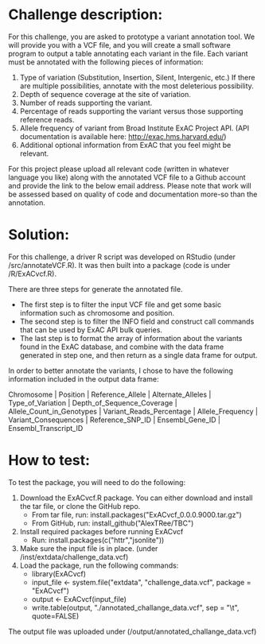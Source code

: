 # Challenge description:

For this challenge, you are asked to prototype a variant annotation tool. We will provide you with a VCF file, and you will create a small software program to output a table annotating each variant in the file. Each variant must be annotated with the following pieces of information:

1. Type of variation (Substitution, Insertion, Silent, Intergenic, etc.) If there are multiple possibilities, annotate with the most deleterious possibility.
2. Depth of sequence coverage at the site of variation.
3. Number of reads supporting the variant.
4. Percentage of reads supporting the variant versus those supporting reference reads.
5. Allele frequency of variant from Broad Institute ExAC Project API. 
(API documentation is available here: http://exac.hms.harvard.edu/)
6. Additional optional information from ExAC that you feel might be relevant.

For this project please upload all relevant code (written in whatever language you like) along with the annotated VCF file to a Github account and provide the link to the below email address. Please note that work will be assessed based on quality of code and documentation more-so than the annotation.


# Solution:

For this challenge, a driver R script was developed on RStudio (under /src/annotateVCF.R). It was then built into a package (code is under /R/ExACvcf.R). 

There are three steps for generate the annotated file. 

- The first step is to filter the input VCF file and get some basic information such as chromosome and position.
- The second step is to filter the INFO field and construct call commands that can be used by ExAC API bulk queries.  
- The last step is to format the array of information about the variants found in the ExAC database, and combine with the data frame generated in step one, and then return as a single data frame for output.

In order to better annotate the variants, I chose to have the following information included in the output data frame: 

Chromosome | Position | Reference_Allele | Alternate_Alleles | Type_of_Variation | Depth_of_Sequence_Coverage | Allele_Count_in_Genotypes | Variant_Reads_Percentage | Allele_Frequency | Variant_Consequences | Reference_SNP_ID | Ensembl_Gene_ID | Ensembl_Transcript_ID 


# How to test:
To test the package, you will need to do the following:

1. Download  the ExACvcf.R package. You can either download and install the tar file, or clone the GitHub repo.
   - From tar file, run: install.packages("ExACvcf_0.0.0.9000.tar.gz") 
   - From GitHub, run: install_github("AlexTRee/TBC")
2. Install required packages before running ExACvcf
   - Run: install.packages(c("httr","jsonlite"))
3. Make sure the input file is in place. (under /inst/extdata/challenge_data.vcf)
4. Load the package, run the following commands:
   - library(ExACvcf)
   - input_file <- system.file("extdata", "challenge_data.vcf", package = "ExACvcf")
   - output <- ExACvcf(input_file)
   - write.table(output, "./annotated_challange_data.vcf", sep = "\t", quote=FALSE)

The output file was uploaded under (/output/annotated_challange_data.vcf)
